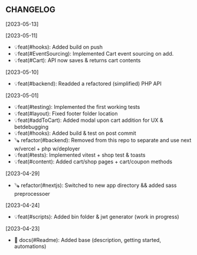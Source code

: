 CHANGELOG
----------------------

[2023-05-13]

[2023-05-11]
 * 💡feat(#hooks): Added build on push
 * 💡feat(#EventSourcing): Implemented Cart event sourcing on add.
 * 💡feat(#Cart): API now saves & returns cart contents

[2023-05-10]
 * 💡feat(#backend): Readded a refactored (simplified) PHP API

[2023-05-01]
 * 💡feat(#testing): Implemented the first working tests
 * 💡feat(#layout): Fixed footer folder location
 * 💡feat(#addToCart): Added modal upon cart addition for UX & betdebugging
 * 💡feat(#hooks): Added build & test on post commit
 * 🪚 refactor(#backend): Removed from this repo to separate and use next w/vercel + php w/deployer
 * 💡feat(#tests): Implemented vitest + shop test & toasts
 * 💡feat(#content): Added cart/shop pages + cart/coupon methods

[2023-04-29]
 * 🪚 refactor(#nextjs): Switched to new app directory && added sass preprocessoer

[2023-04-24]
 * 💡feat(#scripts): Added bin folder & jwt generator (work in progress)

[2023-04-23]
 * 📖 docs(#Readme): Added base (description, getting started, automations)
